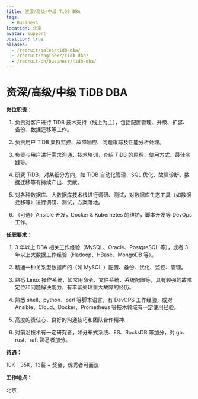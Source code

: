 ```yaml
---
title: 资深/高级/中级 TiDB DBA
tags:
  - Business
location: 北京 
avatar: support
position: true
aliases:
  - /recruit/sales/tidb-dba/
  - /recruit/engineer/tidb-dba/
  - /recruit-cn/business/tidb-dba/
---
```


# 资深/高级/中级 TiDB DBA

**岗位职责：**

1. 负责对客户进行 TiDB 技术支持（线上为主），包括配置管理、升级、扩容、备份、数据迁移等工作。

2. 负责用户 TiDB 集群监控、故障响应、问题跟踪及性能分析处理。

3. 负责与用户进行需求沟通、技术培训，介绍 TiDB 的原理、使用方式、最佳实践等。

4. 研究 TiDB，对某细分方向，如 TiDB 自动化管理、SQL 优化、故障诊断、数据迁移等有持续产出、贡献。

5. 对各种数据库、大数据库技术栈进行调研、测试，对数据库生态工具（如数据迁移等）进行调研、测试，方案落地。

6. （可选）Ansible 开发，Docker & Kubernetes 的维护，脚本开发等 DevOps 工作。


**任职要求：**

1. 3 年以上 DBA 相关工作经验（MySQL、Oracle、PostgreSQL 等），或者 3 年以上大数据工作经验（Hadoop、HBase、MongoDB 等）。

2. 精通一种关系型数据库的（如 MySQL ）配置、备份、优化、监控、管理。

3. 熟悉 Linux 操作系统，如常用命令、文件系统、系统配置等，具有较强的故障定位和问题解决能力，有丰富处理重大故障的经历。

4. 熟悉 shell、python、perl 等脚本语言，有 DevOPS 工作经验，或对 Ansible、Cloud、Docker、Prometheus 等技术领域有一定使用经验。

5. 高度的责任心、良好的沟通技巧和团队合作精神.

6. 对前沿技术有一定研究者，如分布式系统、ES、RocksDB 等加分，对 go、rust、raft 熟悉者加分。


**待遇：**

10K - 35K，13薪 + 奖金，优秀者可面议

**工作地点：**

北京
